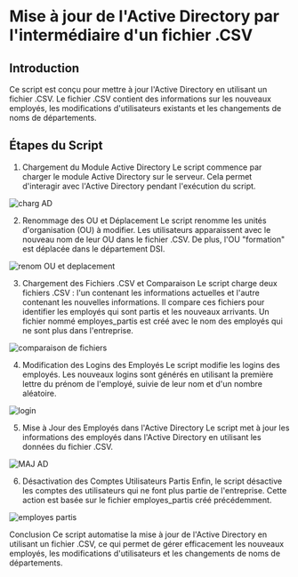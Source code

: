 # Mise à jour de l'Active Directory par l'intermédiaire d'un fichier .CSV
## Introduction
Ce script est conçu pour mettre à jour l'Active Directory en utilisant un fichier .CSV. Le fichier .CSV contient des informations sur les nouveaux employés, les modifications d'utilisateurs existants et les changements de noms de départements.

## Étapes du Script
1. Chargement du Module Active Directory
Le script commence par charger le module Active Directory sur le serveur. Cela permet d'interagir avec l'Active Directory pendant l'exécution du script.

![charg AD](https://github.com/user-attachments/assets/1e59f796-decd-4010-a1a9-f2ed7cd2ee2c)

2. Renommage des OU et Déplacement
Le script renomme les unités d'organisation (OU) à modifier. Les utilisateurs apparaissent avec le nouveau nom de leur OU dans le fichier .CSV. De plus, l'OU "formation" est déplacée dans le département DSI.

![renom OU et deplacement](https://github.com/user-attachments/assets/8a867c82-31bd-4ec5-b36f-f4c47ceab827)

3. Chargement des Fichiers .CSV et Comparaison
Le script charge deux fichiers .CSV : l'un contenant les informations actuelles et l'autre contenant les nouvelles informations. Il compare ces fichiers pour identifier les employés qui sont partis et les nouveaux arrivants. Un fichier nommé employes_partis est créé avec le nom des employés qui ne sont plus dans l'entreprise.

![comparaison de fichiers](https://github.com/user-attachments/assets/2de7cba3-e92f-4f5a-84c7-6516c4b91dd0)

4. Modification des Logins des Employés
Le script modifie les logins des employés. Les nouveaux logins sont générés en utilisant la première lettre du prénom de l'employé, suivie de leur nom et d'un nombre aléatoire.

![login](https://github.com/user-attachments/assets/98af1091-39d5-431a-b3c7-339b9aa7c09b)

5. Mise à Jour des Employés dans l'Active Directory
Le script met à jour les informations des employés dans l'Active Directory en utilisant les données du fichier .CSV.

![MAJ AD](https://github.com/user-attachments/assets/e9eedce7-c2e7-4014-884b-b3f0ec5c1ac0)

6. Désactivation des Comptes Utilisateurs Partis
Enfin, le script désactive les comptes des utilisateurs qui ne font plus partie de l'entreprise. Cette action est basée sur le fichier employes_partis créé précédemment.

![employes partis](https://github.com/user-attachments/assets/30bd957f-7b93-4f63-b163-56350a8ef99b)

Conclusion
Ce script automatise la mise à jour de l'Active Directory en utilisant un fichier .CSV, ce qui permet de gérer efficacement les nouveaux employés, les modifications d'utilisateurs et les changements de noms de départements.